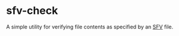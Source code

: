 # sfv-check

A simple utility for verifying file contents as specified by an
[SFV](https://en.wikipedia.org/wiki/Simple_file_verification) file.
